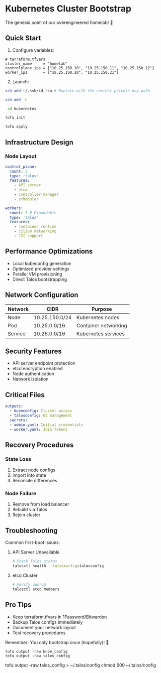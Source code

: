 # Kubernetes Cluster Bootstrap

The genesis point of our overengineered homelab! 🚀

## Quick Start

1. Configure variables:

```hcl
# terraform.tfvars
cluster_name     = "homelab"
controlplane_ips = ["10.25.150.10", "10.25.150.11", "10.25.150.12"]
worker_ips       = ["10.25.150.20", "10.25.150.21"]
```

2. Launch:

```bash
ssh-add ~/.ssh/id_rsa # Replace with the correct private key path
```

```bash
ssh-add -L
```

```bash
 cd kubernetes
```

```bash
tofu init
```

```bash
tofu apply
```

## Infrastructure Design

### Node Layout

```yaml
control_plane:
  count: 3
  type: 'talos'
  features:
    - API server
    - etcd
    - controller-manager
    - scheduler

workers:
  count: 2 # Expandable
  type: 'talos'
  features:
    - container runtime
    - cilium networking
    - CSI support
```

## Performance Optimizations

- Local kubeconfig generation
- Optimized provider settings
- Parallel VM provisioning
- Direct Talos bootstrapping

## Network Configuration

| Network | CIDR           | Purpose              |
| ------- | -------------- | -------------------- |
| Node    | 10.25.150.0/24 | Kubernetes nodes     |
| Pod     | 10.25.0.0/16   | Container networking |
| Service | 10.26.0.0/16   | Kubernetes services  |

## Security Features

- API server endpoint protection
- etcd encryption enabled
- Node authentication
- Network isolation

## Critical Files

```yaml
outputs:
  - kubeconfig: Cluster access
  - talosconfig: OS management
  secrets:
  - admin.yaml: Initial credentials
  - worker.yaml: Join tokens
```

## Recovery Procedures

### State Loss

1. Extract node configs
2. Import into state
3. Reconcile differences

### Node Failure

1. Remove from load balancer
2. Rebuild via Talos
3. Rejoin cluster

## Troubleshooting

Common first-boot issues:

1. API Server Unavailable

   ```bash
   # Check Talos status
   talosctl health --talosconfig=talosconfig
   ```

2. etcd Cluster
   ```bash
   # Verify quorum
   talosctl etcd members
   ```

## Pro Tips

- Keep terraform.tfvars in 1Password/Bitwarden
- Backup Talos configs immediately
- Document your network layout
- Test recovery procedures

Remember: You only bootstrap once (hopefully)! 🤞

```shell
tofu output -raw kube_config
tofu output -raw talos_config
```

tofu output -raw talos_config > ~/.talos/config chmod 600 ~/.talos/config
